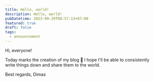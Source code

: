 ```yaml
---
title: Hello, world!
description: Hello, world!
pubDatetime: 2023-09-29T08:57:13+07:00
featured: true
draft: false
tags:
  - announcement
---
```

Hi, everyone!

Today marks the creation of my blog 🎉
I hope I'll be able to consistently write things down and share them to the world.

Best regards,
Dimas
